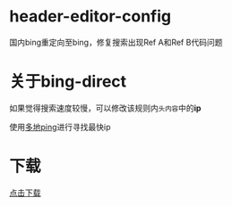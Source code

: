 # header-editor-config
国内bing重定向至bing，修复搜索出现Ref A和Ref B代码问题
# 关于bing-direct
如果觉得搜索速度较慢，可以修改该规则内`头内容`中的**ip**

使用[多地ping](https://www.itdog.cn/ping/bing.com)进行寻找最快ip

# 下载
[点击下载](https://gist.githubusercontent.com/MengNianxiaoyao/9955c078d0801ac9d7ab30f1700538d4/raw/7c42b3af595755ea1087f48a6a6aa4fdbe4eb73a/cn.bingtobing.json)